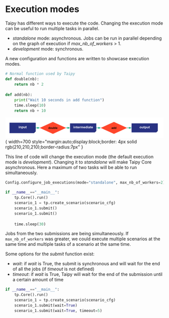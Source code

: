 
# Execution modes

Taipy has different ways to execute the code. Changing the execution mode can be useful to run multiple tasks in parallel.
- _standalone_ mode: asynchronous. Jobs can be run in parallel depending on the graph of execution if _max_nb_of_workers_ > 1.
- _development_ mode: synchronous.

A new configuration and functions are written to showcase execution modes.
```python
# Normal function used by Taipy
def double(nb):
    return nb * 2

def add(nb):
    print("Wait 10 seconds in add function")
    time.sleep(10)
    return nb + 10
```

![](config_07.svg){ width=700 style="margin:auto;display:block;border: 4px solid rgb(210,210,210);border-radius:7px" }



This line of code will change the execution mode (the default execution mode is _development_). Changing it to _standalone_ will make Taipy Core asynchronous. Here a maximum of two tasks will be able to run simultaneously.

```python
Config.configure_job_executions(mode="standalone", max_nb_of_workers=2)
```


```python
if __name__=="__main__":
    tp.Core().run()
    scenario_1 = tp.create_scenario(scenario_cfg)
    scenario_1.submit()
    scenario_1.submit()

    time.sleep(30)
```

Jobs from the two submissions are being simultaneously. If `max_nb_of_workers` was greater, we could execute multiple scenarios at the same time and multiple tasks of a scenario at the same time.

Some options for the _submit_ function exist:
- _wait_: if _wait_ is True, the submit is synchronous and will wait for the end of all the jobs (if _timeout_ is not defined)
- _timeout_: if _wait_ is True, Taipy will wait for the end of the submission until a certain amount of time

```python
if __name__=="__main__":
    tp.Core().run()
    scenario_1 = tp.create_scenario(scenario_cfg)
    scenario_1.submit(wait=True)
    scenario_1.submit(wait=True, timeout=5)
```
